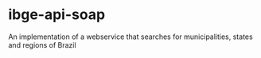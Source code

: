 # ibge-api-soap
An implementation of a webservice that searches for municipalities, states and regions of Brazil
